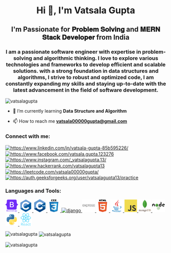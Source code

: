 <!-- [![MasterHead]{https://www.google.com/imgres?imgurl=https%3A%2F%2Fwww.shutterstock.com%2Fimage-illustration%2Fbanner-about-programming-coding-course-260nw-1887006397.jpg&tbnid=Pzx8Xltjds5vzM&vet=12ahUKEwic8pqsuoD_AhUAA7cAHRevDfkQMygsegUIARDxAg..i&imgrefurl=https%3A%2F%2Fwww.shutterstock.com%2Fimage-illustration%2Fbanner-about-programming-coding-course-neural-1887006397&docid=y9ynj1AOvhaDSM&w=462&h=280&q=banner%20gif%20images%20coding&ved=2ahUKEwic8pqsuoD_AhUAA7cAHRevDfkQMygsegUIARDxAg)](https://github.com/VatsalaGupta) -->

<h1 align="center">Hi 👋, I'm Vatsala Gupta</h1>
<h2 align="center">I'm  Passionate for 𝐏𝐫𝐨𝐛𝐥𝐞𝐦 𝐒𝐨𝐥𝐯𝐢𝐧𝐠 and 𝐌𝐄𝐑𝐍 𝐒𝐭𝐚𝐜𝐤 𝐃𝐞𝐯𝐞𝐥𝐨𝐩𝐞𝐫 from India </h2>
<h3 align="center">I am a passionate software engineer with expertise in problem-solving and algorithmic thinking. I love to explore various technologies and frameworks to develop efficient and scalable solutions. with a strong foundation in data structures and algorithms, I strive to robust and optimized code, I am constantly expanding my skills and staying up-to-date with the latest advancement in the field of software development.
</h3>
<!-- <img align="right" alt="Coding" width="400" src="https://www.google.com/imgres?imgurl=https%3A%2F%2Fuser-images.githubusercontent.com%2F56001279%2F169039511-a3887a25-f6aa-449c-a269-82372aaa8618.gif&tbnid=55jyr3BK5duBpM&vet=12ahUKEwikrbjTuYD_AhX01XMBHczqBEEQMygRegUIARCoAg..i&imgrefurl=https%3A%2F%2Fgithub.com%2FShivamRathore07&docid=eLvGV34xvFZ9iM&w=800&h=600&q=animated%20gifs%20coding&hl=en&ved=2ahUKEwikrbjTuYD_AhX01XMBHczqBEEQMygRegUIARCoAg"
 -->
<p align="left"> <img src="https://komarev.com/ghpvc/?username=vatsalagupta&label=Profile%20views&color=0e75b6&style=flat" alt="vatsalagupta" /> </p>

<!-- <p align="left"> <a href="https://github.com/ryo-ma/github-profile-trophy"><img src="https://github-profile-trophy.vercel.app/?username=vatsalagupta" alt="vatsalagupta" /></a> </p> -->

- 🌱 I’m currently learning **Data Structure and Algorithm**

- 📫 How to reach me **vatsala00000gupta@gmail.com**

<h3 align="left">Connect with me:</h3>
<p align="left">
<a href="https://linkedin.com/in/https://www.linkedin.com/in/vatsala-gupta-85b595226/" target="blank"><img align="center" src="https://raw.githubusercontent.com/rahuldkjain/github-profile-readme-generator/master/src/images/icons/Social/linked-in-alt.svg" alt="https://www.linkedin.com/in/vatsala-gupta-85b595226/" height="30" width="40" /></a>
<a href="https://fb.com/https://www.facebook.com/vatsala.gupta.123276" target="blank"><img align="center" src="https://raw.githubusercontent.com/rahuldkjain/github-profile-readme-generator/master/src/images/icons/Social/facebook.svg" alt="https://www.facebook.com/vatsala.gupta.123276" height="30" width="40" /></a>
<a href="https://instagram.com/https://www.instagram.com/_vatsalagupta.13/" target="blank"><img align="center" src="https://raw.githubusercontent.com/rahuldkjain/github-profile-readme-generator/master/src/images/icons/Social/instagram.svg" alt="https://www.instagram.com/_vatsalagupta.13/" height="30" width="40" /></a>
<a href="https://www.hackerrank.com/https://www.hackerrank.com/vatsalagupta13" target="blank"><img align="center" src="https://raw.githubusercontent.com/rahuldkjain/github-profile-readme-generator/master/src/images/icons/Social/hackerrank.svg" alt="https://www.hackerrank.com/vatsalagupta13" height="30" width="40" /></a>
<a href="https://www.leetcode.com/https://leetcode.com/vatsala00000gupta/" target="blank"><img align="center" src="https://raw.githubusercontent.com/rahuldkjain/github-profile-readme-generator/master/src/images/icons/Social/leet-code.svg" alt="https://leetcode.com/vatsala00000gupta/" height="30" width="40" /></a>
<a href="https://auth.geeksforgeeks.org/user/https://auth.geeksforgeeks.org/user/vatsalagupta13/practice" target="blank"><img align="center" src="https://raw.githubusercontent.com/rahuldkjain/github-profile-readme-generator/master/src/images/icons/Social/geeks-for-geeks.svg" alt="https://auth.geeksforgeeks.org/user/vatsalagupta13/practice" height="30" width="40" /></a>
</p>

<h3 align="left">Languages and Tools:</h3>
<p align="left"> <a href="https://getbootstrap.com" target="_blank" rel="noreferrer"> <img src="https://raw.githubusercontent.com/devicons/devicon/master/icons/bootstrap/bootstrap-plain-wordmark.svg" alt="bootstrap" width="40" height="40"/> </a> <a href="https://www.cprogramming.com/" target="_blank" rel="noreferrer"> <img src="https://raw.githubusercontent.com/devicons/devicon/master/icons/c/c-original.svg" alt="c" width="40" height="40"/> </a> <a href="https://www.w3schools.com/cpp/" target="_blank" rel="noreferrer"> <img src="https://raw.githubusercontent.com/devicons/devicon/master/icons/cplusplus/cplusplus-original.svg" alt="cplusplus" width="40" height="40"/> </a> <a href="https://www.w3schools.com/css/" target="_blank" rel="noreferrer"> <img src="https://raw.githubusercontent.com/devicons/devicon/master/icons/css3/css3-original-wordmark.svg" alt="css3" width="40" height="40"/> </a> <a href="https://www.djangoproject.com/" target="_blank" rel="noreferrer"> <img src="https://cdn.worldvectorlogo.com/logos/django.svg" alt="django" width="40" height="40"/> </a> <a href="https://expressjs.com" target="_blank" rel="noreferrer"> <img src="https://raw.githubusercontent.com/devicons/devicon/master/icons/express/express-original-wordmark.svg" alt="express" width="40" height="40"/> </a> <a href="https://www.w3.org/html/" target="_blank" rel="noreferrer"> <img src="https://raw.githubusercontent.com/devicons/devicon/master/icons/html5/html5-original-wordmark.svg" alt="html5" width="40" height="40"/> </a> <a href="https://www.java.com" target="_blank" rel="noreferrer"> <img src="https://raw.githubusercontent.com/devicons/devicon/master/icons/java/java-original.svg" alt="java" width="40" height="40"/> </a> <a href="https://developer.mozilla.org/en-US/docs/Web/JavaScript" target="_blank" rel="noreferrer"> <img src="https://raw.githubusercontent.com/devicons/devicon/master/icons/javascript/javascript-original.svg" alt="javascript" width="40" height="40"/> </a> <a href="https://www.mongodb.com/" target="_blank" rel="noreferrer"> <img src="https://raw.githubusercontent.com/devicons/devicon/master/icons/mongodb/mongodb-original-wordmark.svg" alt="mongodb" width="40" height="40"/> </a> <a href="https://nodejs.org" target="_blank" rel="noreferrer"> <img src="https://raw.githubusercontent.com/devicons/devicon/master/icons/nodejs/nodejs-original-wordmark.svg" alt="nodejs" width="40" height="40"/> </a> <a href="https://www.python.org" target="_blank" rel="noreferrer"> <img src="https://raw.githubusercontent.com/devicons/devicon/master/icons/python/python-original.svg" alt="python" width="40" height="40"/> </a> <a href="https://reactjs.org/" target="_blank" rel="noreferrer"> <img src="https://raw.githubusercontent.com/devicons/devicon/master/icons/react/react-original-wordmark.svg" alt="react" width="40" height="40"/> </a> </p>

<p><img align="left" src="https://github-readme-stats.vercel.app/api/top-langs?username=vatsalagupta&show_icons=true&locale=en&layout=compact" alt="vatsalagupta" /></p>

<p>&nbsp;<img align="center" src="https://github-readme-stats.vercel.app/api?username=vatsalagupta&show_icons=true&locale=en" alt="vatsalagupta" /></p>

<p><img align="center" src="https://github-readme-streak-stats.herokuapp.com/?user=vatsalagupta&" alt="vatsalagupta" /></p>

